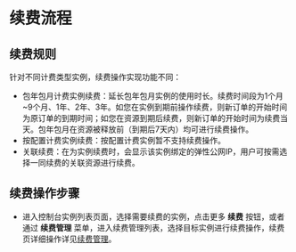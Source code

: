 # 续费流程

## 续费规则
针对不同计费类型实例，续费操作实现功能不同：<br/>

- 包年包月计费实例续费：延长包年包月实例的使用时长。续费时间段为1个月~9个月、1年、2年、3年。如您在实例到期前操作续费，则新订单的开始时间为原订单的到期时间；如您在资源到期后续费，则新订单的开始时间为续费当天。包年包月在资源被释放前（到期后7天内）均可进行续费操作。
- 按配置计费实例续费：按配置计费实例暂不支持续费操作。
- 关联续费：在为实例续费时，会显示该实例绑定的弹性公网IP，用户可按需选择一同续费的关联资源进行续费。

## 续费操作步骤
- 进入控制台实例列表页面，选择需要续费的实例，点击更多 **续费** 按钮，或者通过 **续费管理** 菜单，进入续费管理列表，选择目标实例进行续费操作，续费页详细操作详见[续费管理](https://docs.jdcloud.com/cn/online-buying/renew-management)。



